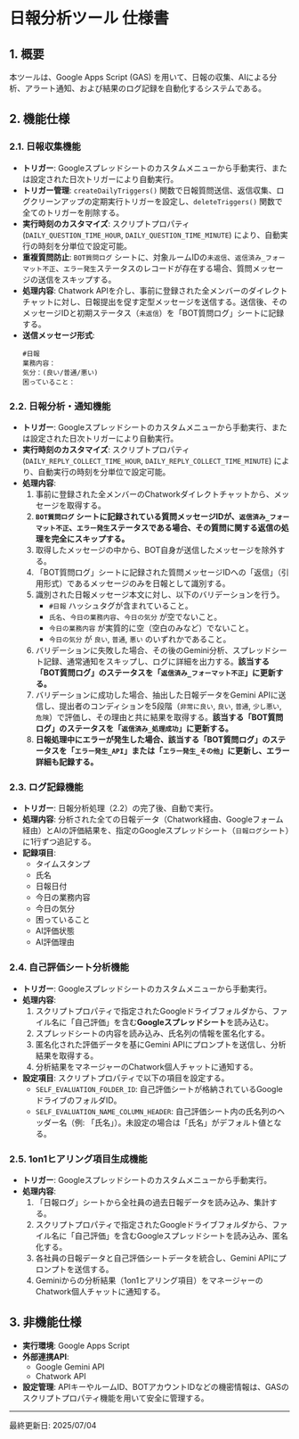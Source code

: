 # 日報分析ツール 仕様書

## 1. 概要

本ツールは、Google Apps Script (GAS) を用いて、日報の収集、AIによる分析、アラート通知、および結果のログ記録を自動化するシステムである。

## 2. 機能仕様

### 2.1. 日報収集機能

-   **トリガー**: Googleスプレッドシートのカスタムメニューから手動実行、または設定された日次トリガーにより自動実行。
-   **トリガー管理**: `createDailyTriggers()` 関数で日報質問送信、返信収集、ログクリーンアップの定期実行トリガーを設定し、`deleteTriggers()` 関数で全てのトリガーを削除する。
-   **実行時刻のカスタマイズ**: スクリプトプロパティ (`DAILY_QUESTION_TIME_HOUR`, `DAILY_QUESTION_TIME_MINUTE`) により、自動実行の時刻を分単位で設定可能。
-   **重複質問防止**: `BOT質問ログ` シートに、対象ルームIDの`未返信`、`返信済み_フォーマット不正`、`エラー発生`ステータスのレコードが存在する場合、質問メッセージの送信をスキップする。
-   **処理内容**: Chatwork APIを介し、事前に登録された全メンバーのダイレクトチャットに対し、日報提出を促す定型メッセージを送信する。送信後、そのメッセージIDと初期ステータス（`未返信`）を「BOT質問ログ」シートに記録する。
-   **送信メッセージ形式**: 
    ```
    #日報
    業務内容：
    気分：(良い/普通/悪い)
    困っていること：
    ```

### 2.2. 日報分析・通知機能

-   **トリガー**: Googleスプレッドシートのカスタムメニューから手動実行、または設定された日次トリガーにより自動実行。
-   **実行時刻のカスタマイズ**: スクリプトプロパティ (`DAILY_REPLY_COLLECT_TIME_HOUR`, `DAILY_REPLY_COLLECT_TIME_MINUTE`) により、自動実行の時刻を分単位で設定可能。
-   **処理内容**:
    1.  事前に登録された全メンバーのChatworkダイレクトチャットから、メッセージを取得する。
    2.  **`BOT質問ログ` シートに記録されている質問メッセージIDが、`返信済み_フォーマット不正`、`エラー発生`ステータスである場合、その質問に関する返信の処理を完全にスキップする。**
    3.  取得したメッセージの中から、BOT自身が送信したメッセージを除外する。
    4.  「BOT質問ログ」シートに記録された質問メッセージIDへの「返信」（引用形式）であるメッセージのみを日報として識別する。
    5.  識別された日報メッセージ本文に対し、以下のバリデーションを行う。
        -   `#日報` ハッシュタグが含まれていること。
        -   `氏名`、`今日の業務内容`、`今日の気分` が空でないこと。
        -   `今日の業務内容` が実質的に空（空白のみなど）でないこと。
        -   `今日の気分` が `良い`, `普通`, `悪い` のいずれかであること。
    6.  バリデーションに失敗した場合、その後のGemini分析、スプレッドシート記録、通常通知をスキップし、ログに詳細を出力する。**該当する「BOT質問ログ」のステータスを「`返信済み_フォーマット不正`」に更新する。**
    7.  バリデーションに成功した場合、抽出した日報データをGemini APIに送信し、提出者のコンディションを5段階（`非常に良い`, `良い`, `普通`, `少し悪い`, `危険`）で評価し、その理由と共に結果を取得する。**該当する「BOT質問ログ」のステータスを「`返信済み_処理成功`」に更新する。**
    8.  **日報処理中にエラーが発生した場合、該当する「BOT質問ログ」のステータスを「`エラー発生_API`」または「`エラー発生_その他`」に更新し、エラー詳細も記録する。**

### 2.3. ログ記録機能

-   **トリガー**: 日報分析処理（2.2）の完了後、自動で実行。
-   **処理内容**: 分析された全ての日報データ（Chatwork経由、Googleフォーム経由）とAIの評価結果を、指定のGoogleスプレッドシート（`日報ログ`シート）に1行ずつ追記する。
-   **記録項目**:
    -   タイムスタンプ
    -   氏名
    -   日報日付
    -   今日の業務内容
    -   今日の気分
    -   困っていること
    -   AI評価状態
    -   AI評価理由

### 2.4. 自己評価シート分析機能

-   **トリガー**: Googleスプレッドシートのカスタムメニューから手動実行。
-   **処理内容**:
    1.  スクリプトプロパティで指定されたGoogleドライブフォルダから、ファイル名に「自己評価」を含む**Googleスプレッドシート**を読み込む。
    2.  スプレッドシートの内容を読み込み、氏名列の情報を匿名化する。
    3.  匿名化された評価データを基にGemini APIにプロンプトを送信し、分析結果を取得する。
    4.  分析結果をマネージャーのChatwork個人チャットに通知する。
-   **設定項目**: スクリプトプロパティで以下の項目を設定する。
    -   `SELF_EVALUATION_FOLDER_ID`: 自己評価シートが格納されているGoogleドライブのフォルダID。
    -   `SELF_EVALUATION_NAME_COLUMN_HEADER`: 自己評価シート内の氏名列のヘッダー名（例: 「氏名」）。未設定の場合は「氏名」がデフォルト値となる。

### 2.5. 1on1ヒアリング項目生成機能

-   **トリガー**: Googleスプレッドシートのカスタムメニューから手動実行。
-   **処理内容**:
    1.  「日報ログ」シートから全社員の過去日報データを読み込み、集計する。
    2.  スクリプトプロパティで指定されたGoogleドライブフォルダから、ファイル名に「自己評価」を含むGoogleスプレッドシートを読み込み、匿名化する。
    3.  各社員の日報データと自己評価シートデータを統合し、Gemini APIにプロンプトを送信する。
    4.  Geminiからの分析結果（1on1ヒアリング項目）をマネージャーのChatwork個人チャットに通知する。


## 3. 非機能仕様

-   **実行環境**: Google Apps Script
-   **外部連携API**:
    -   Google Gemini API
    -   Chatwork API
-   **設定管理**: APIキーやルームID、BOTアカウントIDなどの機密情報は、GASのスクリプトプロパティ機能を用いて安全に管理する。

---
最終更新日: 2025/07/04
